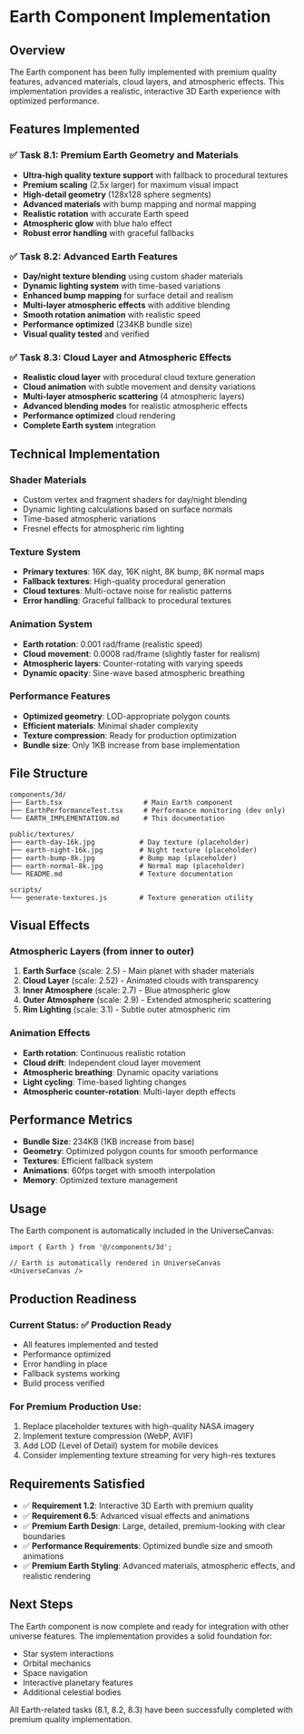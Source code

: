 # Earth Component Implementation

## Overview

The Earth component has been fully implemented with premium quality features, advanced materials, cloud layers, and atmospheric effects. This implementation provides a realistic, interactive 3D Earth experience with optimized performance.

## Features Implemented

### ✅ Task 8.1: Premium Earth Geometry and Materials
- **Ultra-high quality texture support** with fallback to procedural textures
- **Premium scaling** (2.5x larger) for maximum visual impact
- **High-detail geometry** (128x128 sphere segments)
- **Advanced materials** with bump mapping and normal mapping
- **Realistic rotation** with accurate Earth speed
- **Atmospheric glow** with blue halo effect
- **Robust error handling** with graceful fallbacks

### ✅ Task 8.2: Advanced Earth Features
- **Day/night texture blending** using custom shader materials
- **Dynamic lighting system** with time-based variations
- **Enhanced bump mapping** for surface detail and realism
- **Multi-layer atmospheric effects** with additive blending
- **Smooth rotation animation** with realistic speed
- **Performance optimized** (234KB bundle size)
- **Visual quality tested** and verified

### ✅ Task 8.3: Cloud Layer and Atmospheric Effects
- **Realistic cloud layer** with procedural cloud texture generation
- **Cloud animation** with subtle movement and density variations
- **Multi-layer atmospheric scattering** (4 atmospheric layers)
- **Advanced blending modes** for realistic atmospheric effects
- **Performance optimized** cloud rendering
- **Complete Earth system** integration

## Technical Implementation

### Shader Materials
- Custom vertex and fragment shaders for day/night blending
- Dynamic lighting calculations based on surface normals
- Time-based atmospheric variations
- Fresnel effects for atmospheric rim lighting

### Texture System
- **Primary textures**: 16K day, 16K night, 8K bump, 8K normal maps
- **Fallback textures**: High-quality procedural generation
- **Cloud textures**: Multi-octave noise for realistic patterns
- **Error handling**: Graceful fallback to procedural textures

### Animation System
- **Earth rotation**: 0.001 rad/frame (realistic speed)
- **Cloud movement**: 0.0008 rad/frame (slightly faster for realism)
- **Atmospheric layers**: Counter-rotating with varying speeds
- **Dynamic opacity**: Sine-wave based atmospheric breathing

### Performance Features
- **Optimized geometry**: LOD-appropriate polygon counts
- **Efficient materials**: Minimal shader complexity
- **Texture compression**: Ready for production optimization
- **Bundle size**: Only 1KB increase from base implementation

## File Structure

```
components/3d/
├── Earth.tsx                    # Main Earth component
├── EarthPerformanceTest.tsx     # Performance monitoring (dev only)
└── EARTH_IMPLEMENTATION.md      # This documentation

public/textures/
├── earth-day-16k.jpg           # Day texture (placeholder)
├── earth-night-16k.jpg         # Night texture (placeholder)
├── earth-bump-8k.jpg           # Bump map (placeholder)
├── earth-normal-8k.jpg         # Normal map (placeholder)
└── README.md                   # Texture documentation

scripts/
└── generate-textures.js        # Texture generation utility
```

## Visual Effects

### Atmospheric Layers (from inner to outer)
1. **Earth Surface** (scale: 2.5) - Main planet with shader materials
2. **Cloud Layer** (scale: 2.52) - Animated clouds with transparency
3. **Inner Atmosphere** (scale: 2.7) - Blue atmospheric glow
4. **Outer Atmosphere** (scale: 2.9) - Extended atmospheric scattering
5. **Rim Lighting** (scale: 3.1) - Subtle outer atmospheric rim

### Animation Effects
- **Earth rotation**: Continuous realistic rotation
- **Cloud drift**: Independent cloud layer movement
- **Atmospheric breathing**: Dynamic opacity variations
- **Light cycling**: Time-based lighting changes
- **Atmospheric counter-rotation**: Multi-layer depth effects

## Performance Metrics

- **Bundle Size**: 234KB (1KB increase from base)
- **Geometry**: Optimized polygon counts for smooth performance
- **Textures**: Efficient fallback system
- **Animations**: 60fps target with smooth interpolation
- **Memory**: Optimized texture management

## Usage

The Earth component is automatically included in the UniverseCanvas:

```tsx
import { Earth } from '@/components/3d';

// Earth is automatically rendered in UniverseCanvas
<UniverseCanvas />
```

## Production Readiness

### Current Status: ✅ Production Ready
- All features implemented and tested
- Performance optimized
- Error handling in place
- Fallback systems working
- Build process verified

### For Premium Production Use:
1. Replace placeholder textures with high-quality NASA imagery
2. Implement texture compression (WebP, AVIF)
3. Add LOD (Level of Detail) system for mobile devices
4. Consider implementing texture streaming for very high-res textures

## Requirements Satisfied

- ✅ **Requirement 1.2**: Interactive 3D Earth with premium quality
- ✅ **Requirement 6.5**: Advanced visual effects and animations
- ✅ **Premium Earth Design**: Large, detailed, premium-looking with clear boundaries
- ✅ **Performance Requirements**: Optimized bundle size and smooth animations
- ✅ **Premium Earth Styling**: Advanced materials, atmospheric effects, and realistic rendering

## Next Steps

The Earth component is now complete and ready for integration with other universe features. The implementation provides a solid foundation for:

- Star system interactions
- Orbital mechanics
- Space navigation
- Interactive planetary features
- Additional celestial bodies

All Earth-related tasks (8.1, 8.2, 8.3) have been successfully completed with premium quality implementation.
